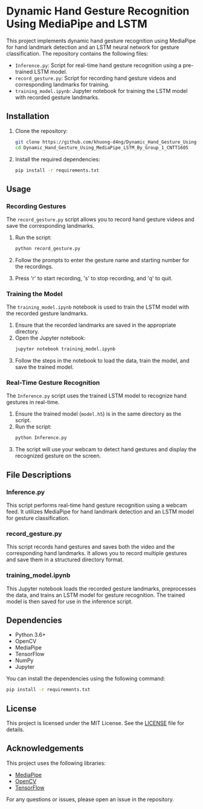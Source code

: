 # Dynamic Hand Gesture Recognition Using MediaPipe and LSTM

This project implements dynamic hand gesture recognition using MediaPipe for hand landmark detection and an LSTM neural network for gesture classification. The repository contains the following files:

- `Inference.py`: Script for real-time hand gesture recognition using a pre-trained LSTM model.
- `record_gesture.py`: Script for recording hand gesture videos and corresponding landmarks for training.
- `training_model.ipynb`: Jupyter notebook for training the LSTM model with recorded gesture landmarks.

## Installation

1. Clone the repository:
   ```sh
   git clone https://github.com/khuong-d4ng/Dynamic_Hand_Gesture_Using_MediaPipe_LSTM_By_Group_1_CNTT1605.git
   cd Dynamic_Hand_Gesture_Using_MediaPipe_LSTM_By_Group_1_CNTT1605
   ```

2. Install the required dependencies:
   ```sh
   pip install -r requirements.txt
   ```

## Usage

### Recording Gestures
The `record_gesture.py` script allows you to record hand gesture videos and save the corresponding landmarks.

1. Run the script:
   ```sh
   python record_gesture.py
   ```

2. Follow the prompts to enter the gesture name and starting number for the recordings.
3. Press 'r' to start recording, 's' to stop recording, and 'q' to quit.

### Training the Model
The `training_model.ipynb` notebook is used to train the LSTM model with the recorded gesture landmarks.

1. Ensure that the recorded landmarks are saved in the appropriate directory.
2. Open the Jupyter notebook:
   ```sh
   jupyter notebook training_model.ipynb
   ```
3. Follow the steps in the notebook to load the data, train the model, and save the trained model.

### Real-Time Gesture Recognition
The `Inference.py` script uses the trained LSTM model to recognize hand gestures in real-time.

1. Ensure the trained model (`model.h5`) is in the same directory as the script.
2. Run the script:
   ```sh
   python Inference.py
   ```
3. The script will use your webcam to detect hand gestures and display the recognized gesture on the screen.

## File Descriptions

### Inference.py
This script performs real-time hand gesture recognition using a webcam feed. It utilizes MediaPipe for hand landmark detection and an LSTM model for gesture classification.

### record_gesture.py
This script records hand gestures and saves both the video and the corresponding hand landmarks. It allows you to record multiple gestures and save them in a structured directory format.

### training_model.ipynb
This Jupyter notebook loads the recorded gesture landmarks, preprocesses the data, and trains an LSTM model for gesture recognition. The trained model is then saved for use in the inference script.

## Dependencies
- Python 3.6+
- OpenCV
- MediaPipe
- TensorFlow
- NumPy
- Jupyter

You can install the dependencies using the following command:
```sh
pip install -r requirements.txt
```

## License
This project is licensed under the MIT License. See the [LICENSE](LICENSE) file for details.

## Acknowledgements
This project uses the following libraries:
- [MediaPipe](https://mediapipe.dev/)
- [OpenCV](https://opencv.org/)
- [TensorFlow](https://www.tensorflow.org/)

For any questions or issues, please open an issue in the repository.

